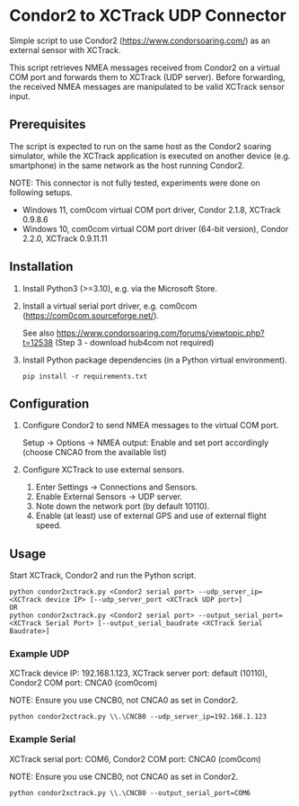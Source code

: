 # Condor2 to XCTrack UDP Connector

Simple script to use Condor2 (https://www.condorsoaring.com/) as an external
sensor with XCTrack.

This script retrieves NMEA messages received from Condor2 on a virtual COM port
and forwards them to XCTrack (UDP server). Before forwarding, the received NMEA
messages are manipulated to be valid XCTrack sensor input.

## Prerequisites

The script is expected to run on the same host as the Condor2 soaring simulator,
while the XCTrack application is executed on another device (e.g. smartphone) in the
same network as the host running Condor2.

NOTE: This connector is not fully tested, experiments were done on following setups.
   - Windows 11, com0com virtual COM port driver, Condor 2.1.8, XCTrack 0.9.8.6
   - Windows 10, com0com virtual COM port driver (64-bit version), Condor 2.2.0, XCTrack 0.9.11.11

## Installation

1. Install Python3 (>=3.10), e.g. via the Microsoft Store.
2. Install a virtual serial port driver, e.g. com0com (https://com0com.sourceforge.net/).

   See also https://www.condorsoaring.com/forums/viewtopic.php?t=12538
   (Step 3 - download hub4com not required)

3. Install Python package dependencies (in a Python virtual environment).

   ```
   pip install -r requirements.txt
   ```

## Configuration

1. Configure Condor2 to send NMEA messages to the virtual COM port.
   
   Setup -> Options -> NMEA output: Enable and set port accordingly (choose CNCA0 from the available list)

2. Configure XCTrack to use external sensors.

   1. Enter Settings -> Connections and Sensors.
   2. Enable External Sensors -> UDP server.
   3. Note down the network port (by default 10110).
   4. Enable (at least) use of external GPS and use of external flight speed.

## Usage

Start XCTrack, Condor2 and run the Python script.

```
python condor2xctrack.py <Condor2 serial port> --udp_server_ip=<XCTrack device IP> [--udp_server_port <XCTrack UDP port>] 
OR  
python condor2xctrack.py <Condor2 serial port> --output_serial_port=<XCTrack Serial Port> [--output_serial_baudrate <XCTrack Serial Baudrate>]   
```

### Example UDP

XCTrack device IP: 192.168.1.123, XCTrack server port: default (10110), Condor2 COM port: CNCA0 (com0com)

NOTE: Ensure you use CNCB0, not CNCA0 as set in Condor2.

```
python condor2xctrack.py \\.\CNCB0 --udp_server_ip=192.168.1.123
```

### Example Serial

XCTrack serial port: COM6, Condor2 COM port: CNCA0 (com0com)

NOTE: Ensure you use CNCB0, not CNCA0 as set in Condor2.

```
python condor2xctrack.py \\.\CNCB0 --output_serial_port=COM6
```
